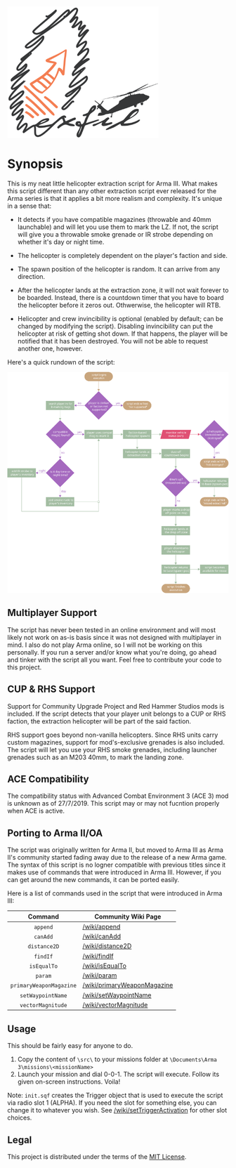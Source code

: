 <p align="left">
  <img height="300" src="extra/images/logo.svg" alt="logo">
</p>

Synopsis
========
This is my neat little helicopter extraction script for Arma III. What makes this script different than any other extraction script ever released for the Arma series is that it applies a bit more realism and complexity. It's unique in a sense that:

* It detects if you have compatible magazines (throwable and 40mm launchable) and will let you use them to mark the LZ. If not, the script will give you a throwable smoke grenade or IR strobe depending on whether it's day or night time.

* The helicopter is completely dependent on the player's faction and side.

* The spawn position of the helicopter is random. It can arrive from any direction.

* After the helicopter lands at the extraction zone, it will not wait forever to be boarded. Instead, there is a countdown timer that you have to board the helicopter before it zeros out. Othwerwise, the helicopter will RTB.

* Helicopter and crew invincibility is optional (enabled by default; can be changed by modifying the script). Disabling invincibility can put the helicopter at risk of getting shot down. If that happens, the player will be notified that it has been destroyed. You will not be able to request another one, however.

Here's a quick rundown of the script:

<p align="center">
  <img src="extra/images/flowchart.svg" alt="script flowchart">
</p>

Multiplayer Support
-------------------
The script has never been tested in an online environment and will most likely not work on as-is basis since it was not designed with multiplayer in mind. I also do not play Arma online, so I will not be working on this personally. If you run a server and/or know what you're doing, go ahead and tinker with the script all you want. Feel free to contribute your code to this project.

CUP & RHS Support
-----------------
Support for Community Upgrade Project and Red Hammer Studios mods is included. If the script detects that your player unit belongs to a CUP or RHS faction, the extraction helicopter will be part of the said faction.

RHS support goes beyond non-vanilla helicopters. Since RHS units carry custom magazines, support for mod's-exclusive grenades is also included. The script will let you use your RHS smoke grenades, including launcher grenades such as an M203 40mm, to mark the landing zone.

ACE Compatibility
-----------------
The compatibility status with Advanced Combat Environment 3 (ACE 3) mod is unknown as of 27/7/2019. This script may or may not fucntion properly when ACE is active.

Porting to Arma II/OA
---------------------
The script was originally written for Arma II, but moved to Arma III as Arma II's community started fading away due to the release of a new Arma game. The syntax of this script is no logner compatible with previous titles since it makes use of commands that were introduced in Arma III. However, if you can get around the new commands, it can be ported easily.

Here is a list of commands used in the script that were introduced in Arma III:

| Command                 | Community Wiki Page                                                                      |
|:-----------------------:|------------------------------------------------------------------------------------------|
| `append`                | [/wiki/append](https://community.bistudio.com/wiki/append)                               |
| `canAdd`                | [/wiki/canAdd](https://community.bistudio.com/wiki/canAdd)                               |
| `distance2D`            | [/wiki/distance2D](https://community.bistudio.com/wiki/distance2D)                       |
| `findIf`                | [/wiki/findIf](https://community.bistudio.com/wiki/findIf)                               |
| `isEqualTo`             | [/wiki/isEqualTo](https://community.bistudio.com/wiki/isEqualTo)                         |
| `param`                 | [/wiki/param](https://community.bistudio.com/wiki/param)                                 |
| `primaryWeaponMagazine` | [/wiki/primaryWeaponMagazine](https://community.bistudio.com/wiki/primaryWeaponMagazine) |
| `setWaypointName`       | [/wiki/setWaypointName](https://community.bistudio.com/wiki/setWaypointName)             |
| `vectorMagnitude`       | [/wiki/vectorMagnitude](https://community.bistudio.com/wiki/vectorMagnitude)             |

Usage
-----
This should be fairly easy for anyone to do.

1. Copy the content of `\src\` to your missions folder at `\Documents\Arma 3\missions\<missionName>`
2. Launch your mission and dial 0-0-1. The script will execute. Follow its given on-screen instructions. Voila!

Note: `init.sqf` creates the Trigger object that is used to execute the script via radio slot 1 (ALPHA). If you need the slot for something else, you can change it to whatever you wish. See [/wiki/setTriggerActivation](https://community.bistudio.com/wiki/setTriggerActivation) for other slot choices.

Legal
-----
This project is distributed under the terms of the [MIT License](LICENSE).

